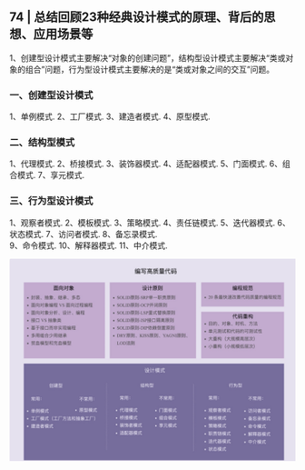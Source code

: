## 74 | 总结回顾23种经典设计模式的原理、背后的思想、应用场景等
1、创建型设计模式主要解决“对象的创建问题”，结构型设计模式主要解决“类或对象的组合”问题，行为型设计模式主要解决的是“类或对象之间的交互”问题。

### 一、创建型设计模式
1、单例模式.
2、工厂模式.
3、建造者模式.
4、原型模式.

### 二、结构型模式
1、代理模式.
2、桥接模式.
3、装饰器模式.
4、适配器模式.
5、门面模式.
6、组合模式.
7、享元模式.

### 三、行为型设计模式
1、观察者模式.
2、模板模式.
3、策略模式.
4、责任链模式.
5、迭代器模式.
6、状态模式.
7、访问者模式.
8、备忘录模式.    
9、命令模式.
10、解释器模式.
11、中介模式.

![img.png](img/1.png)
